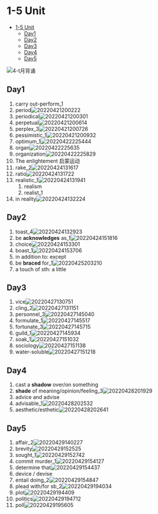# 1-5 Unit

- [1-5 Unit](#1-5-unit)
  - [Day1](#day1)
  - [Day2](#day2)
  - [Day3](#day3)
  - [Day4](#day4)
  - [Day5](#day5)

![4-t月背诵](https://raw.githubusercontent.com/Logible/Image/main/note_image/4-t月背诵.png)

## Day1

1. carry out-perform_1
2. period![20220421200222](https://raw.githubusercontent.com/Logible/Image/main/note_image/20220421200222.png)
3. periodical![20220421200301](https://raw.githubusercontent.com/Logible/Image/main/note_image/20220421200301.png)
4. perpetual![20220421200614](https://raw.githubusercontent.com/Logible/Image/main/note_image/20220421200614.png)
5. perplex_3![20220421200726](https://raw.githubusercontent.com/Logible/Image/main/note_image/20220421200726.png)
6. pessimistic_1![20220421200932](https://raw.githubusercontent.com/Logible/Image/main/note_image/20220421200932.png)
7. optimum_1![20220422225444](https://raw.githubusercontent.com/Logible/Image/main/note_image/20220422225444.png)
8. organ![20220422225635](https://raw.githubusercontent.com/Logible/Image/main/note_image/20220422225635.png)
9. organization![20220422225829](https://raw.githubusercontent.com/Logible/Image/main/note_image/20220422225829.png)
10. The enlightement 启蒙运动
11. rake_2![20220424131617](https://raw.githubusercontent.com/Logible/Image/main/note_image/20220424131617.png)
12. ratio![20220424131722](https://raw.githubusercontent.com/Logible/Image/main/note_image/20220424131722.png)
13. realistic_1![20220424131941](https://raw.githubusercontent.com/Logible/Image/main/note_image/20220424131941.png)
    1. realism
    2. realist_1
14. in reality![20220424132224](https://raw.githubusercontent.com/Logible/Image/main/note_image/20220424132224.png)

## Day2

1. toast_4![20220424132923](https://raw.githubusercontent.com/Logible/Image/main/note_image/20220424132923.png)
2. be **acknowledges** as_1![20220424151816](https://raw.githubusercontent.com/Logible/Image/main/note_image/20220424151816.png)
3. choice![20220424153301](https://raw.githubusercontent.com/Logible/Image/main/note_image/20220424153301.png)
4. boast_1![20220424153706](https://raw.githubusercontent.com/Logible/Image/main/note_image/20220424153706.png)
5. in addition to: except
6. be **braced** for_1![20220425203210](https://raw.githubusercontent.com/Logible/Image/main/note_image/20220425203210.png)
7. a touch of sth: a little

## Day3

1. vice![20220427130751](https://raw.githubusercontent.com/Logible/Image/main/note_image/20220427130751.png)
2. cling_2![20220427131151](https://raw.githubusercontent.com/Logible/Image/main/note_image/20220427131151.png)
3. personnel_3![20220427145040](https://raw.githubusercontent.com/Logible/Image/main/note_image/20220427145040.png)
4. formulate_1![20220427145517](https://raw.githubusercontent.com/Logible/Image/main/note_image/20220427145517.png)
5. fortunate_3![20220427145715](https://raw.githubusercontent.com/Logible/Image/main/note_image/20220427145715.png)
6. guild_1![20220427145934](https://raw.githubusercontent.com/Logible/Image/main/note_image/20220427145934.png)
7. soak_1![20220427151032](https://raw.githubusercontent.com/Logible/Image/main/note_image/20220427151032.png)
8. sociology![20220427151138](https://raw.githubusercontent.com/Logible/Image/main/note_image/20220427151138.png)
9. water-soluble![20220427151218](https://raw.githubusercontent.com/Logible/Image/main/note_image/20220427151218.png)

## Day4

1. cast a **shadow** over/on something
2. **shade** of meaning/opinion/feeling_3![20220428201929](https://raw.githubusercontent.com/Logible/Image/main/note_image/20220428201929.png)
3. advice and advise
4. advisable_1![20220428202532](https://raw.githubusercontent.com/Logible/Image/main/note_image/20220428202532.png)
5. aesthetic/esthetic![20220428202641](https://raw.githubusercontent.com/Logible/Image/main/note_image/20220428202641.png)

## Day5

1. affair_2![20220429140227](https://raw.githubusercontent.com/Logible/Image/main/note_image/20220429140227.png)
2. brevity![20220429152525](https://raw.githubusercontent.com/Logible/Image/main/note_image/20220429152525.png)
3. sought_1![20220429152742](https://raw.githubusercontent.com/Logible/Image/main/note_image/20220429152742.png)
4. commit murder_1![20220429154127](https://raw.githubusercontent.com/Logible/Image/main/note_image/20220429154127.png)
5. determine that![20220429154437](https://raw.githubusercontent.com/Logible/Image/main/note_image/20220429154437.png)
6. device / devise
7. entail doing_2![20220429154847](https://raw.githubusercontent.com/Logible/Image/main/note_image/20220429154847.png)
8. plead with/for sb_2![20220429194034](https://raw.githubusercontent.com/Logible/Image/main/note_image/20220429194034.png)
9. plot![20220429194409](https://raw.githubusercontent.com/Logible/Image/main/note_image/20220429194409.png)
10. politics![20220429194712](https://raw.githubusercontent.com/Logible/Image/main/note_image/20220429194712.png)
11. poll![20220429195605](https://raw.githubusercontent.com/Logible/Image/main/note_image/20220429195605.png)
